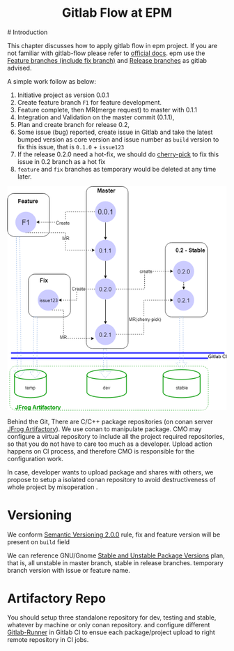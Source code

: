 

<center> <h1>Gitlab Flow at EPM </h1>  </center> 
# Introduction

This chapter discusses how to apply gitlab flow in epm project. If you are not familiar with gitlab-flow please refer to [official docs](https://docs.gitlab.com/ee/university/training/gitlab_flow.html). epm use the [Feature branches (include fix branch)](https://docs.gitlab.com/ce/university/training/gitlab_flow.html#feature-branches)  and [Release branches](https://docs.gitlab.com/ce/university/training/gitlab_flow.html#release-branch) as gitlab advised.



A simple work follow as below:

1. Initiative project as version 0.0.1
2. Create feature branch `F1` for feature development.
3. Feature complete, then MR(merge request) to master with 0.1.1
4. Integration and Validation on the master commit (0.1.1), 
5. Plan and create branch for release 0.2, 
6. Some issue (bug) reported,  create issue in Gitlab and take the latest bumped version as core version and issue number as `build` version to fix this issue, that is `0.1.0` + `issue123`
7. If the release 0.2.0 need a hot-fix, we should do [cherry-pick](https://mirrors.edge.kernel.org/pub/software/scm/git/docs/git-cherry-pick.html) to fix this issue in 0.2 branch as a hot fix
8. `feature` and `fix` branches as temporary would be deleted at any time later.



![gitlab-flow@epm](./images/gitlab-flow@epm.png)



Behind the Git, There are C/C++ package repositories (on conan server [JFrog Artifactory](https://jfrog.com/open-source/)). We use conan to manipulate package. CMO may configure a virtual repository to include all the project required repositories, so that you do not have to care too much  as a developer.   Upload action happens on CI process,  and therefore CMO is responsible for the configuration work.

In case, developer wants to upload package and shares with others, we propose to setup a isolated conan repository to avoid destructiveness of whole project by misoperation .



# Versioning

We conform [Semantic Versioning 2.0.0](https://semver.org/) rule, fix and feature version will be present on `build` field 

We can reference GNU/Gnome [Stable and Unstable Package Versions](https://developer.gnome.org/programming-guidelines/stable/versioning.html.en#stable-unstable-versions) plan, that is, all unstable in master branch, stable in release branches. temporary branch version with issue or feature name.



# Artifactory Repo

You should setup three standalone repository for dev, testing and stable, whatever by machine or only conan repository. and configure different [Gitlab-Runner](https://docs.gitlab.com/runner/) in Gitlab CI to ensue each package/project upload to right remote repository in CI jobs.

